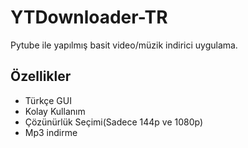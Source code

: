
# YTDownloader-TR

Pytube ile yapılmış basit video/müzik indirici uygulama.



## Özellikler

- Türkçe GUI
- Kolay Kullanım
- Çözünürlük Seçimi(Sadece 144p ve 1080p)
- Mp3 indirme

  